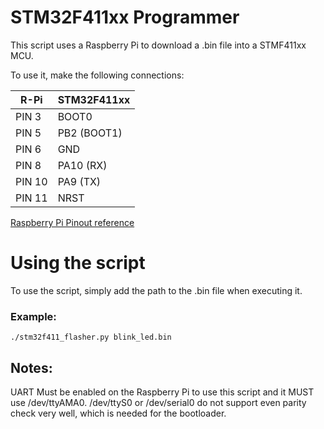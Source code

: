 # STM32F411xx Programmer 

This script uses a Raspberry Pi to download a .bin file into a STMF411xx MCU. 

To use it, make the following connections: 


|   R-Pi  | STM32F411xx   |
| ------  | ------------- |
|  PIN 3  | BOOT0         |
|  PIN 5  | PB2 (BOOT1)   |
|  PIN 6  | GND           |
|  PIN 8  | PA10 (RX)     |
|  PIN 10 | PA9  (TX)     |
|  PIN 11 | NRST          |

[Raspberry Pi Pinout reference](https://linuxhint.com/wp-content/uploads/2022/02/gpio-pinout-raspberry-pi-01.png)

  # Using the script 

  To use the script, simply add the path to the .bin file when executing it. 
  ### Example:
  ```
  ./stm32f411_flasher.py blink_led.bin
  ```
  
  ## Notes: 
  UART Must be enabled on the Raspberry Pi to use this script and it MUST use /dev/ttyAMA0. 
  /dev/ttyS0 or /dev/serial0 do not support even parity check very well, which is needed for the bootloader. 

  
